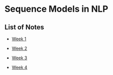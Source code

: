 # Sequence Models in NLP

## List of Notes

- [Week 1](./w1/note.md)

- [Week 2](./w2/note.md)

- [Week 3](./w3/note.md)

- [Week 4](./w4/note.md)